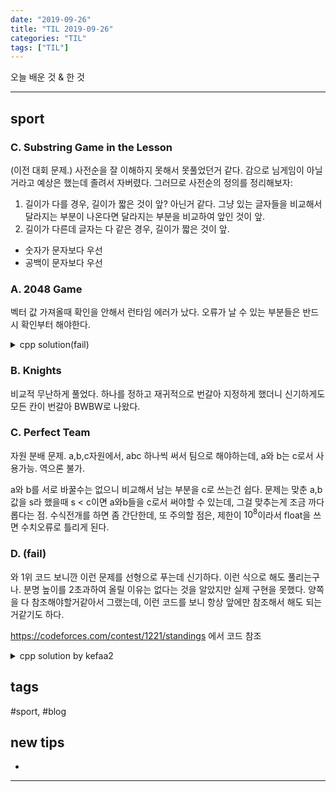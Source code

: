 ```yaml
---
date: "2019-09-26"
title: "TIL 2019-09-26"
categories: "TIL"
tags: ["TIL"]
---
```


오늘 배운 것 & 한 것

----------

## sport

### C. Substring Game in the Lesson

(이전 대회 문제.)
사전순을 잘 이해하지 못해서 못풀었던거 같다. 감으로 님게임이 아닐거라고 예상은 했는데 졸려서 자버렸다.
그러므로 사전순의 정의를 정리해보자:

1. 길이가 다를 경우, 길이가 짧은 것이 앞? 아닌거 같다. 그냥 있는 글자들을 비교해서 달라지는 부분이 나온다면 달라지는 부분을 비교하여 앞인 것이 앞.
1. 길이가 다른데 글자는 다 같은 경우, 길이가 짧은 것이 앞.

- 숫자가 문자보다 우선
- 공백이 문자보다 우선

### A. 2048 Game

벡터 값 가져올때 확인을 안해서 런타임 에러가 났다. 오류가 날 수 있는 부분들은 반드시 확인부터 해야한다.

<details><summary>cpp solution(fail)</summary>

```cpp
void solve()
{
    int T;
    cin >> T;
    vll vec;
    for (int t = 0; t < T; t++)
    {
        int n;
        cin>>n;
        ll tmp;
        vec.clear();
        for (int i = 0; i < n; i++)
        {
            cin>>tmp;
            if(tmp<=2048){
                vec.push_back((ll)log2(tmp));
            }
        }
        sort(all(vec));
 
        int curN=11;
        int curLeft=1;
        while(true)
        {
            //// 아래 부분 주석을 해제하면 성공.
            // if(vec.size()==0){
            //     cout << "NO" << endl;
            //     break;
            // }
            if(vec.back()==curN){
                if(curLeft==1){
                    cout << "YES" << endl;
                    break;
                } else {
                    // cout << curN << " " << endl;
                    curLeft-=1;
                    if(vec.size()==0){
                        cout << "NO" << endl;
                        break;
                    }
                    vec.pop_back();
                }
            } else {
                curN-=1;
                curLeft*=2;
                if(curN==-1) {
                    cout << "NO" << endl;
                    break;
                }
            }
        }
    }
    
}
```

</details>

### B. Knights

비교적 무난하게 풀었다. 하나를 정하고 재귀적으로 번갈아 지정하게 했더니 신기하게도 모든 칸이 번갈아 BWBW로 나왔다.

### C. Perfect Team

자원 분배 문제. a,b,c자원에서, abc 하나씩 써서 팀으로 해야하는데, a와 b는 c로서 사용가능. 역으론 불가.

a와 b를 서로 바꿀수는 없으니 비교해서 남는 부분을 c로 쓰는건 쉽다. 문제는 맞춘 a,b값을 s라 했을때 s < c이면 a와b들을 c로서 써야할 수 있는데, 그걸 맞추는게 조금 까다롭다는 점. 수식전개를 하면 좀 간단한데, 또 주의할 점은, 제한이 $10^8$이라서 float을 쓰면 수치오류로 틀리게 된다.

### D. (fail)

와 1위 코드 보니깐 이런 문제를 선형으로 푸는데 신기하다. 이런 식으로 해도 풀리는구나.
분명 높이를 2초과하여 올릴 이유는 없다는 것을 알았지만 실제 구현을 못했다. 양쪽을 다 참조해야할거같아서 그랬는데, 이런 코드를 보니 항상 앞에만 참조해서 해도 되는거같기도 하다.

<https://codeforces.com/contest/1221/standings> 에서 코드 참조

<details><summary>cpp solution by kefaa2</summary>

```cpp

const int MaxRaise=4;
const int maxN=300000+8;
ll arr[maxN], cost[maxN];

void solve()
{
    int q;
    cin >> q;
    while (q--) {
        cin >> n;
        for (int i = 1; i <= n; i++) {
            cin >> arr[i] >> cost[i];
        }
        vector < pair < ll, ll > > best;
        for (int raise = 0; raise <= MaxRaise; raise++) {
            best.emplace_back(cost[1] * raise, arr[1] + raise);
            cout << best[raise].first << ' ' << best[raise].second << endl;
        }
        for (int i = 2; i <= n; i++) {
            vector < pair < ll, ll > > nbest;
            for (int raise = 0; raise <= MaxRaise; raise++) {
                ll mn = 2e18;
                for (auto it : best) {
                    if (it.second != arr[i] + raise) mn = min(mn, it.first);
                }
                mn += raise * cost[i];
                nbest.emplace_back(mn, arr[i] + raise);
            }
            best = nbest;
        }
        ll mn = 2e18;
        for (auto it : best) mn = min(mn, it.first);
        cout << mn << '\n';
    }
}

```

</details>

## tags

\#sport, #blog

## new tips

-

<!---->



----------
